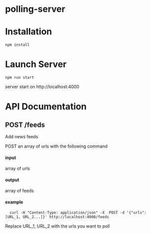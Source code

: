 # polling-server



# Installation

```
npm install
```

# Launch Server
```
npm run start
```
server start on http://localhost:4000

# API Documentation

## POST /feeds

Add news feeds

POST an array of urls with the following command 

#### input
array of urls
#### output
array of feeds

#### example

```
  curl -H "Content-Type: application/json" -X  POST -d '{"urls":[URL_1, URL_2...]}' http://localhost:4000/feeds
```

Replace URL_1, URL_2 with the urls you want to poll
